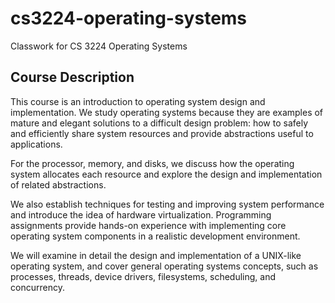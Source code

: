 # cs3224-operating-systems
Classwork for CS 3224 Operating Systems

## Course Description
This course is an introduction to operating system design and implementation. We
study operating systems because they are examples of mature and elegant solutions
to a difficult design problem: how to safely and efficiently share system resources
and provide abstractions useful to applications.

For the processor, memory, and disks, we discuss how the operating system
allocates each resource and explore the design and implementation of related
abstractions.

We also establish techniques for testing and improving system performance and
introduce the idea of hardware virtualization. Programming assignments provide
hands-on experience with implementing core operating system components in a
realistic development environment. 

We will examine in detail the design and implementation of a UNIX-like operating system, 
and cover general operating systems concepts, such as processes, threads, device drivers, 
filesystems, scheduling, and concurrency.
